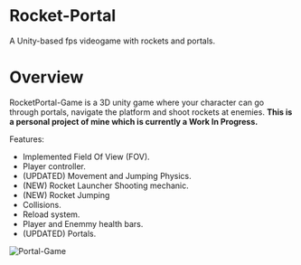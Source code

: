 # Rocket-Portal
A Unity-based fps videogame with rockets and portals.

# Overview
RocketPortal-Game is a 3D unity game where your character can go through portals, navigate the platform and shoot rockets at enemies.
**This is a personal project of mine which is currently a Work In Progress.**

Features:
- Implemented Field Of View (FOV).
- Player controller.
- (UPDATED) Movement and Jumping Physics.
- (NEW) Rocket Launcher Shooting mechanic.
- (NEW) Rocket Jumping
- Collisions.
- Reload system.
- Player and Enemmy health bars.
- (UPDATED) Portals.

![Portal-Game](https://i.imgur.com/A1LaK1r.png)
